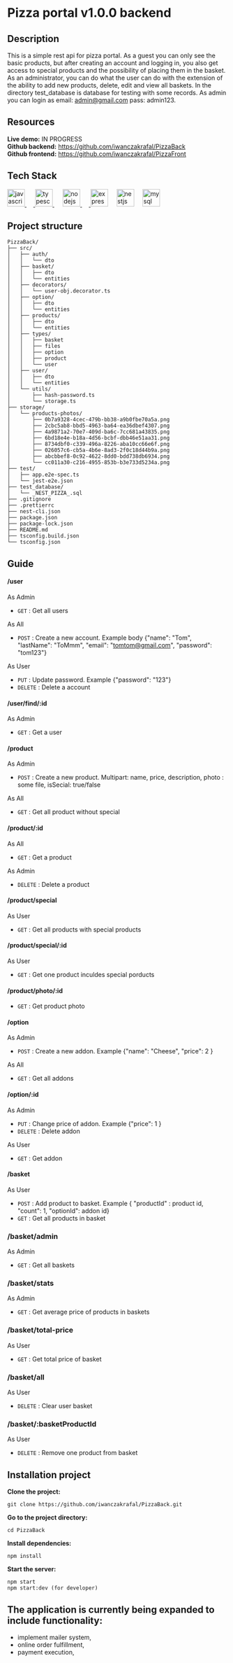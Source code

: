 #  Pizza portal v1.0.0 backend 

## Description

This is a simple rest api for pizza portal.
As a guest you can only see the basic products, but after creating an account and logging in, you also get access to special products and the possibility of placing them in the basket.
As an administrator, you can do what the user can do with the extension of the ability to add new products, delete, edit and view all baskets.
In the directory test_database is database for testing with some records.
As admin you can login as email: admin@gmail.com pass: admin123.

##  Resources
**Live demo:** IN PROGRESS \
**Github backend:** https://github.com/iwanczakrafal/PizzaBack \
**Github frontend:** https://github.com/iwanczakrafal/PizzaFront 

## Tech Stack
<a align="left"><a href="https://developer.mozilla.org/en-US/docs/Web/JavaScript" target="_blank" rel="noreferrer"> <img src="https://raw.githubusercontent.com/devicons/devicon/master/icons/javascript/javascript-original.svg" alt="javascript" width="40" height="40"/> </a>&nbsp;&nbsp;&nbsp;&nbsp;<a href="https://www.typescriptlang.org/" target="_blank" rel="noreferrer"> <img src="https://raw.githubusercontent.com/devicons/devicon/master/icons/typescript/typescript-original.svg" alt="typescript" width="40" height="40"/> </a>&nbsp;&nbsp;&nbsp;&nbsp; <a href="https://nodejs.org" target="_blank" rel="noreferrer"> <img src="https://raw.githubusercontent.com/devicons/devicon/master/icons/nodejs/nodejs-original-wordmark.svg" alt="nodejs" width="40" height="40"/> </a>&nbsp;&nbsp;&nbsp;&nbsp;<a href="https://expressjs.com/" target="_blank" rel="noreferrer"> <img height="40" width="40" src="https://raw.githubusercontent.com/github/explore/80688e429a7d4ef2fca1e82350fe8e3517d3494d/topics/express/express.png" alt="express"/></a>&nbsp;&nbsp;&nbsp;&nbsp; <a href="https://nestjs.com" target="_blank" rel="noreferrer"> <img src="https://user-images.githubusercontent.com/100524322/191305250-04a0e23d-eae2-48fc-9c47-eed322a478b2.svg" alt="nestjs" width="40" height="40"/></a>&nbsp;&nbsp;&nbsp;&nbsp; <a href="https://www.mysql.com/" target="_blank" rel="noreferrer"> <img src="https://raw.githubusercontent.com/devicons/devicon/master/icons/mysql/mysql-original-wordmark.svg" alt="mysql" width="40" height="40"/> </a> </p>

##  Project structure
```
PizzaBack/
├── src/
│   ├── auth/
│   │   └── dto
│   ├── basket/
│   │   ├── dto
│   │   └── entities
│   ├── decorators/
│   │   └── user-obj.decorator.ts
│   ├── option/
│   │   ├── dto
│   │   └── entities
│   ├── products/
│   │   ├── dto
│   │   └── entities
│   ├── types/
│   │   ├── basket
│   │   ├── files
│   │   ├── option
│   │   ├── product
│   │   └── user
│   ├── user/
│   │   ├── dto
│   │   └── entities
│   └── utils/
│       ├── hash-password.ts
│       └── storage.ts
├── storage/
│   └── products-photos/
│       ├── 0b7a9328-4cec-479b-bb38-a9b0fbe70a5a.png
│       ├── 2cbc5ab8-bbd5-4963-ba64-ea36dbef4307.png
│       ├── 4a9871a2-70e7-409d-ba6c-7cc681a43835.png
│       ├── 6bd18e4e-b18a-4d56-bcbf-dbb46e51aa31.png
│       ├── 8734dbf0-c339-496a-8226-aba10cc66e6f.png
│       ├── 026057c6-cb5a-4b6e-8ad3-2f0c18d44b9a.png
│       ├── abcbbef8-0c92-4622-8dd0-bdd738db6934.png
│       └── cc011a30-c216-4955-853b-b3e733d5234a.png
├── test/
│   ├── app.e2e-spec.ts
│   └── jest-e2e.json
├── test_database/
│   └── _NEST_PIZZA_.sql
├── .gitignore
├── .prettierrc
├── nest-cli.json
├── package.json
├── package-lock.json
├── README.md
├── tsconfig.build.json
└── tsconfig.json
```

## Guide
#### /user
As Admin
* `GET` : Get all users

As All
* `POST` : Create a new account.
  Example body {"name": "Tom", "lastName": "ToMmm", "email": "tomtom@gmail.com", "password": "tom123"}

As User
* `PUT` : Update password.
  Example {"password": "123"}
* `DELETE` : Delete a account

#### /user/find/:id
As Admin
* `GET` : Get a user


#### /product
As Admin
* `POST` : Create a new product. Multipart: name, price, description, photo : some file, isSecial: true/false

As All
* `GET` : Get all product without special

#### /product/:id
As All
* `GET` : Get a product

As Admin
* `DELETE` : Delete a product

#### /product/special
As User
* `GET` : Get all products with special products

#### /product/special/:id
As User
* `GET` : Get one product inculdes special porducts

#### /product/photo/:id
* `GET` : Get product photo

#### /option
As Admin
* `POST` : Create a new addon. Example {"name": "Cheese", "price": 2 }

As All
* `GET` : Get all addons

#### /option/:id
As Admin
* `PUT` : Change price of addon. Example {"price": 1 }
* `DELETE` : Delete addon

As User
* `GET` : Get addon

#### /basket
As User
* `POST` : Add product to basket. Example { "productId" : product id, "count": 1, "optionId": addon id}
* `GET` : Get all products in basket

### /basket/admin
As Admin
* `GET` : Get all baskets

### /basket/stats
As Admin
* `GET` : Get average price of products in baskets

### /basket/total-price
As User
* `GET` : Get total price of basket

### /basket/all
As User
* `DELETE` : Clear user basket

### /basket/:basketProductId
As User
* `DELETE` : Remove one product from basket


##  Installation project

**Clone the project:**
```
git clone https://github.com/iwanczakrafal/PizzaBack.git
```
**Go to the project directory:**
```
cd PizzaBack
```
**Install dependencies:**
```
npm install
```
**Start the server:**
```
npm start 
npm start:dev (for developer)
```

## The application is currently being expanded to include functionality:
* implement mailer system,
* online order fulfillment,
* payment execution,
